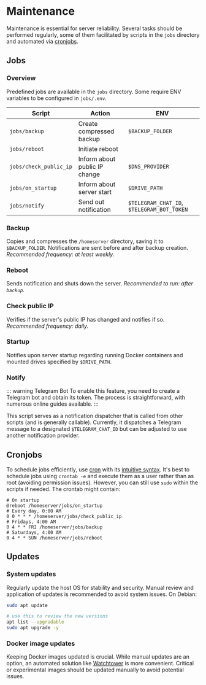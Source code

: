 # Maintenance
Maintenance is essential for server reliability. Several tasks should be performed regularly, some of them facilitated by scripts in the `jobs` directory and automated via [cronjobs](#cronjobs).

## Jobs
### Overview
Predefined jobs are available in the `jobs` directory. Some require ENV variables to be configured in `jobs/.env`.

| Script                 | Action                        | ENV                                        |
|------------------------|-------------------------------|--------------------------------------------|
| `jobs/backup`          | Create compressed backup      | `$BACKUP_FOLDER `                          |
| `jobs/reboot`          | Initiate reboot               |                                            |
| `jobs/check_public_ip` | Inform about public IP change | `$DNS_PROVIDER`                            |
| `jobs/on_startup  `    | Inform about server start     | `$DRIVE_PATH`                              |
| `jobs/notify`          | Send out notification         | `$TELEGRAM_CHAT_ID`, `$TELEGRAM_BOT_TOKEN` |

### Backup
Copies and compresses the `/homeserver` directory, saving it to `$BACKUP_FOLDER`. Notifications are sent before and after backup creation. *Recommended frequency: at least weekly.*

### Reboot
Sends notification and shuts down the server. *Recommended to run: after `backup`.*

### Check public IP
Verifies if the server's public IP has changed and notifies if so. *Recommended frequency: daily.*

### Startup
Notifies upon server startup regarding running Docker containers and mounted drives specified by `$DRIVE_PATH`.

### Notify
::: warning Telegram Bot
To enable this feature, you need to create a Telegram bot and obtain its token. The process is straightforward, with numerous online guides available.
:::

This script serves as a notification dispatcher that is called from other scripts (and is generally callable). Currently, it dispatches a Telegram message to a designated `$TELEGRAM_CHAT_ID` but can be adjusted to use another notification provider.

## Cronjobs
To schedule jobs efficiently, use [cron](https://en.wikipedia.org/wiki/Cron) with its [intuitive syntax](https://cron.help/). It's best to schedule jobs using `crontab -e` and execute them as a user rather than as root (avoiding permission issues). However, you can still use `sudo` within the scripts if needed. The crontab might contain:

```
# On startup
@reboot /homeserver/jobs/on_startup
# Every day, 0:00 AM
0 0 * * * /homeserver/jobs/check_public_ip
# Fridays, 4:00 AM
0 4 * * FRI /homeserver/jobs/backup
# Saturdays, 4:00 AM
0 4 * * SUN /homeserver/jobs/reboot
```

## Updates
### System updates
Regularly update the host OS for stability and security. Manual review and application of updates is recommended to avoid system issues. On Debian:
```bash
sudo apt update

# use this to review the new versions
apt list --upgradable
sudo apt upgrade -y
```

### Docker image updates
Keeping Docker images updated is crucial. While manual updates are an option, an automated solution like [Watchtower](/stacks/other#watchtower) is more convenient. Critical or experimental images should be updated manually to avoid potential issues.
